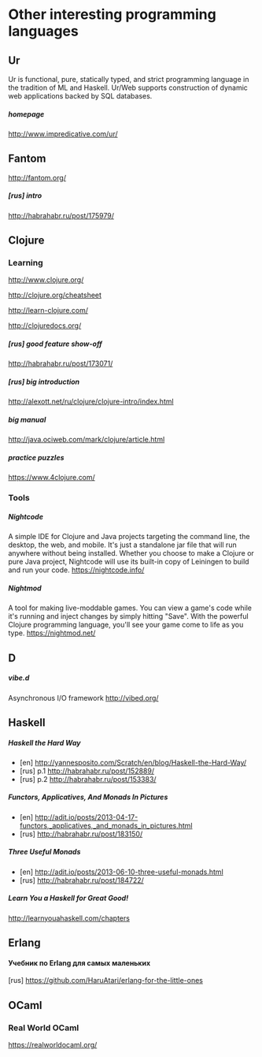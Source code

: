 # Other interesting programming languages



## Ur
Ur is functional, pure, statically typed, and strict programming language in the tradition of ML and Haskell. Ur/Web supports construction of dynamic web applications backed by SQL databases.
##### homepage
http://www.impredicative.com/ur/


## Fantom
http://fantom.org/
##### [rus] intro
http://habrahabr.ru/post/175979/



## Clojure

### Learning
http://www.clojure.org/

http://clojure.org/cheatsheet

http://learn-clojure.com/

http://clojuredocs.org/

##### [rus] good feature show-off
http://habrahabr.ru/post/173071/
##### [rus] big introduction
http://alexott.net/ru/clojure/clojure-intro/index.html
##### big manual
http://java.ociweb.com/mark/clojure/article.html
##### practice puzzles
https://www.4clojure.com/

### Tools

##### Nightcode
A simple IDE for Clojure and Java projects targeting the command line, the desktop, the web, and mobile. It's just a standalone jar file that will run anywhere without being installed. Whether you choose to make a Clojure or pure Java project, Nightcode will use its built-in copy of Leiningen to build and run your code. 
https://nightcode.info/
##### Nightmod
A tool for making live-moddable games. You can view a game's code while it's running and inject changes by simply hitting "Save". With the powerful Clojure programming language, you'll see your game come to life as you type.
https://nightmod.net/


## D
##### vibe.d
Asynchronous I/O framework
http://vibed.org/


## Haskell
##### Haskell the Hard Way
* [en] http://yannesposito.com/Scratch/en/blog/Haskell-the-Hard-Way/
* [rus] p.1 http://habrahabr.ru/post/152889/
* [rus] p.2 http://habrahabr.ru/post/153383/

##### Functors, Applicatives, And Monads In Pictures
* [en] http://adit.io/posts/2013-04-17-functors,_applicatives,_and_monads_in_pictures.html
* [rus] http://habrahabr.ru/post/183150/

##### Three Useful Monads
* [en] http://adit.io/posts/2013-06-10-three-useful-monads.html
* [rus] http://habrahabr.ru/post/184722/

##### Learn You a Haskell for Great Good!
http://learnyouahaskell.com/chapters



## Erlang

#### Учебник по Erlang для самых маленьких
[rus] https://github.com/HaruAtari/erlang-for-the-little-ones


## OCaml

### Real World OCaml
https://realworldocaml.org/